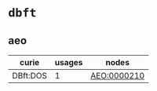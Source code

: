 # `dbft`

## aeo

| curie    |   usages | nodes                                                     |
|----------|----------|-----------------------------------------------------------|
| DBft:DOS |        1 | [AEO:0000210](http://purl.obolibrary.org/obo/AEO_0000210) |

